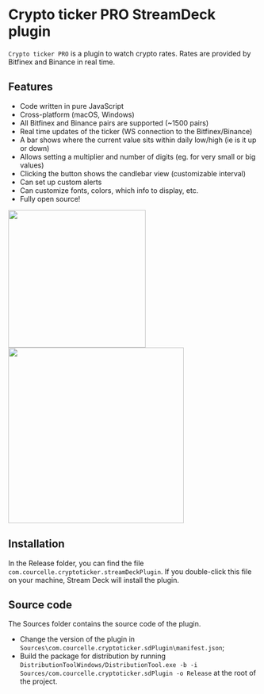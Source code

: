 
# Crypto ticker PRO StreamDeck plugin
`Crypto ticker PRO` is a plugin to watch crypto rates. Rates are provided by Bitfinex and Binance in real time.

## Features
- Code written in pure JavaScript
- Cross-platform (macOS, Windows)
- All Bitfinex and Binance pairs are supported (~1500 pairs)
- Real time updates of the ticker (WS connection to the Bitfinex/Binance)
- A bar shows where the current value sits within daily low/high (ie is it up or down)
- Allows setting a multiplier and number of digits (eg. for very small or big values)
- Clicking the button shows the candlebar view (customizable interval)
- Can set up custom alerts
- Can customize fonts, colors, which info to display, etc.
- Fully open source!

<img src="https://github.com/tubededentifrice/streamdeck-crypto/raw/master/screenshot1.png" width="277" />
<img src="https://github.com/tubededentifrice/streamdeck-crypto/raw/master/screenshot2.png" width="354" />

## Installation
In the Release folder, you can find the file `com.courcelle.cryptoticker.streamDeckPlugin`. If you double-click this file on your machine, Stream Deck will install the plugin.

## Source code
The Sources folder contains the source code of the plugin.
- Change the version of the plugin in `Sources\com.courcelle.cryptoticker.sdPlugin\manifest.json`;
- Build the package for distribution by running `DistributionToolWindows/DistributionTool.exe -b -i Sources/com.courcelle.cryptoticker.sdPlugin -o Release` at the root of the project.